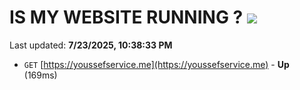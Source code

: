 # IS MY WEBSITE RUNNING ? [![](https://img.shields.io/static/v1?label=Sponsor&message=%E2%9D%A4&logo=GitHub&color=%23fe8e86)](https://github.com/sponsors/Youssef-Lehmam)

Last updated: **7/23/2025, 10:38:33 PM**

- `GET` [https://youssefservice.me](https://youssefservice.me) - **Up** (169ms)

